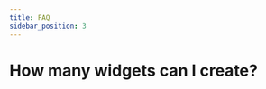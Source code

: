 ```yaml
---
title: FAQ
sidebar_position: 3
---
```


# How many widgets can I create?

<!-- TODO give a rundown of the items here -->
